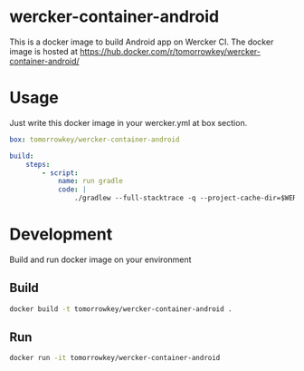 wercker-container-android
==================

This is a docker image to build Android app on Wercker CI.
The docker image is hosted at https://hub.docker.com/r/tomorrowkey/wercker-container-android/

# Usage
Just write this docker image in your wercker.yml at box section.

```yaml
box: tomorrowkey/wercker-container-android

build:
    steps:
        - script:
            name: run gradle
            code: |
                ./gradlew --full-stacktrace -q --project-cache-dir=$WERCKER_CACHE_DIR clean build
```

# Development
Build and run docker image on your environment

## Build
```bash
docker build -t tomorrowkey/wercker-container-android .
```

## Run
```bash
docker run -it tomorrowkey/wercker-container-android
```
